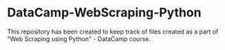 # DataCamp-WebScraping-Python
This repository has been created to keep track of files created as a part of "Web Scraping using Python" - DataCamp course.
